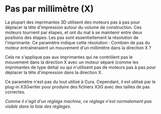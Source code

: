 Pas par millimètre (X)
====
La plupart des imprimantes 3D utilisent des moteurs pas à pas pour déplacer la tête d'impression autour du volume de construction. Ces moteurs tournent par étapes, et ont du mal à se maintenir entre deux positions des étapes. Les pas sont essentiellement la résolution de l'imprimante. Ce paramètre indique cette résolution : Combien de pas du moteur entraîneraient un mouvement d'un millimètre dans la direction X ?

Cela ne s'applique pas aux imprimantes qui ne contrôlent pas le mouvement dans la direction X avec un moteur séparé (comme les imprimantes de type delta) ou qui n'utilisent pas de moteurs pas à pas pour déplacer la tête d'impression dans la direction X.

Ce paramètre n'est pas du tout utilisé à Cura. Cependant, il est utilisé par le plug-in X3Gwriter pour produire des fichiers X3G avec des tailles de pas correctes.

*Comme il s'agit d'un réglage machine, ce réglage n'est normalement pas visible dans la liste des réglages.*
